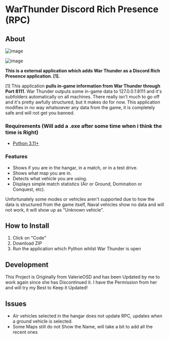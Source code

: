 # WarThunder Discord Rich Presence (RPC)

## About

![image](https://github.com/ValerieOSD/WarThunderRPC/assets/144137904/2ff2533c-d962-42cf-a2f9-0d113e9029b5)

![image](https://github.com/ValerieOSD/WarThunderRPC/assets/144137904/26584cb8-37d0-4af3-b664-1c41f948fac1)


**This is a external application which adds War Thunder as a Discord Rich Presence application. \[1].**

\[1] This application **pulls in-game information from War Thunder through Port 8111**.
War Thunder outputs some in-game data to 127.0.0.1:8111 and it's subfolders automatically on all machines. There really isn't much to go off and it's pretty awfully structured, but it makes do for now.
This application modifies in no way whatsoever any data from the game, it is completely safe and will not get you banned.

### Requirements (Will add a .exe after some time when i think the time is Right)

 - [Python 3.11+](https://www.microsoft.com/store/productId/9NRWMJP3717K?ocid=pdpshare)

### Features

  - Shows if you are in the hangar, in a match, or in a test drive.
  - Shows what map you are in.
  - Detects what vehicle you are using.
  - Displays simple match statistics (Air or Ground, Domination or Conquest, etc).

Unfortunately some modes or vehicles aren't supported due to how the data is structured from the game itself,
Naval vehicles show no data and will not work, it will show up as "Unknown vehicle".


## How to Install

 1. Click on "Code"
 2. Download ZIP
 3. Run the application which Python whilst War Thunder is open


## Development

This Project is Originally from ValerieOSD and has been Updated by me to work again since she has Discontinued it. I have the Permission from her and will try my Best to Keep it Updated!

## Issues

 - Air vehicles selected in the hangar does not update RPC, updates when a ground vehicle is selected.
 - Some Maps still do not Show the Name, will take a bit to add all the recent ones
